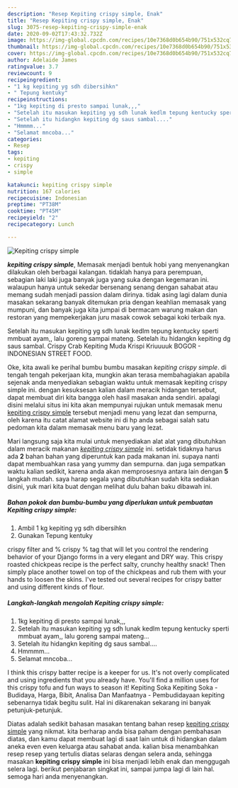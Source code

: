 ```yaml
---
description: "Resep Kepiting crispy simple, Enak"
title: "Resep Kepiting crispy simple, Enak"
slug: 3075-resep-kepiting-crispy-simple-enak
date: 2020-09-02T17:43:32.732Z
image: https://img-global.cpcdn.com/recipes/10e7368d0b654b90/751x532cq70/kepiting-crispy-simple-foto-resep-utama.jpg
thumbnail: https://img-global.cpcdn.com/recipes/10e7368d0b654b90/751x532cq70/kepiting-crispy-simple-foto-resep-utama.jpg
cover: https://img-global.cpcdn.com/recipes/10e7368d0b654b90/751x532cq70/kepiting-crispy-simple-foto-resep-utama.jpg
author: Adelaide James
ratingvalue: 3.7
reviewcount: 9
recipeingredient:
- "1 kg kepiting yg sdh dibersihkn"
- " Tepung kentuky"
recipeinstructions:
- "1kg kepiting di presto sampai lunak,,,"
- "Setelah itu masukan kepiting yg sdh lunak kedlm tepung kentucky sperti mmbuat ayam,, lalu goreng sampai mateng..."
- "Setelah itu hidangkn kepiting dg saus sambal...."
- "Hmmmm..."
- "Selamat mncoba..."
categories:
- Resep
tags:
- kepiting
- crispy
- simple

katakunci: kepiting crispy simple 
nutrition: 167 calories
recipecuisine: Indonesian
preptime: "PT38M"
cooktime: "PT45M"
recipeyield: "2"
recipecategory: Lunch

---
```



![Kepiting crispy simple](https://img-global.cpcdn.com/recipes/10e7368d0b654b90/751x532cq70/kepiting-crispy-simple-foto-resep-utama.jpg)

<b><i>kepiting crispy simple</i></b>, Memasak menjadi bentuk hobi yang menyenangkan dilakukan oleh berbagai kalangan. tidaklah hanya para perempuan, sebagian laki laki juga banyak juga yang suka dengan kegemaran ini. walaupun hanya untuk sekedar bersenang senang dengan sahabat atau memang sudah menjadi passion dalam dirinya. tidak asing lagi dalam dunia masakan sekarang banyak ditemukan pria dengan keahlian memasak yang mumpuni, dan banyak juga kita jumpai di bermacam warung makan dan restoran yang mempekerjakan juru masak cowok sebagai koki terbaik nya.

Setelah itu masukan kepiting yg sdh lunak kedlm tepung kentucky sperti mmbuat ayam,, lalu goreng sampai mateng. Setelah itu hidangkn kepiting dg saus sambal. Crispy Crab Kepiting Muda Krispi Kriuuuuk BOGOR - INDONESIAN STREET FOOD.

Oke, kita awali ke perihal bumbu bumbu masakan <i>kepiting crispy simple</i>. di tengah tengah pekerjaan kita, mungkin akan terasa membahagiakan apabila sejenak anda menyediakan sebagian waktu untuk memasak kepiting crispy simple ini. dengan kesuksesan kalian dalam meracik hidangan tersebut, dapat membuat diri kita bangga oleh hasil masakan anda sendiri. apalagi disini melalui situs ini kita akan mempunyai rujukan untuk memasak menu <u>kepiting crispy simple</u> tersebut menjadi menu yang lezat dan sempurna, oleh karena itu catat alamat website ini di hp anda sebagai salah satu pedoman kita dalam memasak menu baru yang lezat.


Mari langsung saja kita mulai untuk menyediakan alat alat yang dibutuhkan dalam meracik makanan <u><i>kepiting crispy simple</i></u> ini. setidak tidaknya harus ada <b>2</b> bahan bahan yang diperuntuk kan pada makanan ini. supaya nanti dapat membuahkan rasa yang yummy dan sempurna. dan juga sempatkan waktu kalian sedikit, karena anda akan memprosesnya antara lain dengan <b>5</b> langkah mudah. saya harap segala yang dibutuhkan sudah kita sediakan disini, yuk mari kita buat dengan melihat dulu bahan baku dibawah ini.

<!--inarticleads1-->

##### Bahan pokok dan bumbu-bumbu yang diperlukan untuk pembuatan Kepiting crispy simple:

1. Ambil 1 kg kepiting yg sdh dibersihkn
1. Gunakan  Tepung kentuky


crispy filter and % crispy % tag that will let you control the rendering behavior of your Django forms in a very elegant and DRY way. This crispy roasted chickpeas recipe is the perfect salty, crunchy healthy snack! Then simply place another towel on top of the chickpeas and rub them with your hands to loosen the skins. I&#39;ve tested out several recipes for crispy batter and using different kinds of flour. 

<!--inarticleads2-->

##### Langkah-langkah mengolah Kepiting crispy simple:

1. 1kg kepiting di presto sampai lunak,,,
1. Setelah itu masukan kepiting yg sdh lunak kedlm tepung kentucky sperti mmbuat ayam,, lalu goreng sampai mateng...
1. Setelah itu hidangkn kepiting dg saus sambal....
1. Hmmmm...
1. Selamat mncoba...


I think this crispy batter recipe is a keeper for us. It&#39;s not overly complicated and using ingredients that you already have. You&#39;ll find a million uses for this crispy tofu and fun ways to season it! Kepiting Soka Kepiting Soka - Budidaya, Harga, Bibit, Analisa Dan Manfaatnya - Pembudidayaan kepiting sebenarnya tidak begitu sulit. Hal ini dikarenakan sekarang ini banyak petunjuk-petunjuk. 

Diatas adalah sedikit bahasan masakan tentang bahan resep <u>kepiting crispy simple</u> yang nikmat. kita berharap anda bisa paham dengan pembahasan diatas, dan kamu dapat membuat lagi di saat lain untuk di hidangkan dalam aneka even even keluarga atau sahabat anda. kalian bisa menambahkan resep resep yang tertulis diatas selaras dengan selera anda, sehingga masakan <b>kepiting crispy simple</b> ini bisa menjadi lebih enak dan menggugah selera lagi. berikut penjabaran singkat ini, sampai jumpa lagi di lain hal. semoga hari anda menyenangkan.

